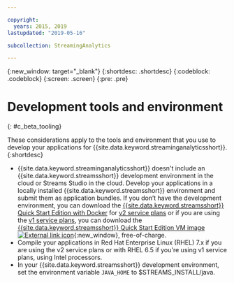 ```yaml
---

copyright:
  years: 2015, 2019
lastupdated: "2019-05-16"

subcollection: StreamingAnalytics

---
```


<!-- Attribute definitions -->
{:new_window: target="_blank"}
{:shortdesc: .shortdesc}
{:codeblock: .codeblock}
{:screen: .screen}
{:pre: .pre}

# Development tools and environment
{: #c_beta_tooling}


These considerations apply to the tools and environment that you use to develop your applications for {{site.data.keyword.streaminganalyticsshort}}.
{:shortdesc}


* {{site.data.keyword.streaminganalyticsshort}} doesn't include an {{site.data.keyword.streamsshort}} development environment in the cloud or Streams Studio in the cloud. Develop your applications in a locally installed {{site.data.keyword.streamsshort}} environment and submit them as application bundles. If you don’t have the development environment, you can download the [{{site.data.keyword.streamsshort}} Quick Start Edition with Docker](https://www-01.ibm.com/marketing/iwm/iwm/web/preLogin.do?source=swg-ibmistvi) for [v2 service plans](/docs/services/StreamingAnalytics?topic=StreamingAnalytics-service_plans#service_plans) or if you are using the [v1 service plans](/docs/services/StreamingAnalytics?topic=StreamingAnalytics-service_plans#service_plans), you can download the [{{site.data.keyword.streamsshort}} Quick Start Edition VM image ![External link icon](../../icons/launch-glyph.svg "External link icon")](http://ibmstreams.github.io/streamsx.documentation/docs/4.3/qse-intro/){:new_window}, free-of-charge.
* Compile your applications in Red Hat Enterprise Linux (RHEL) 7.x if you are using the v2 service plans or with RHEL 6.5 if you're using v1 service plans, using Intel processors.
* In your {{site.data.keyword.streamsshort}} development environment, set the environment variable `JAVA_HOME` to $STREAMS_INSTALL/java.
